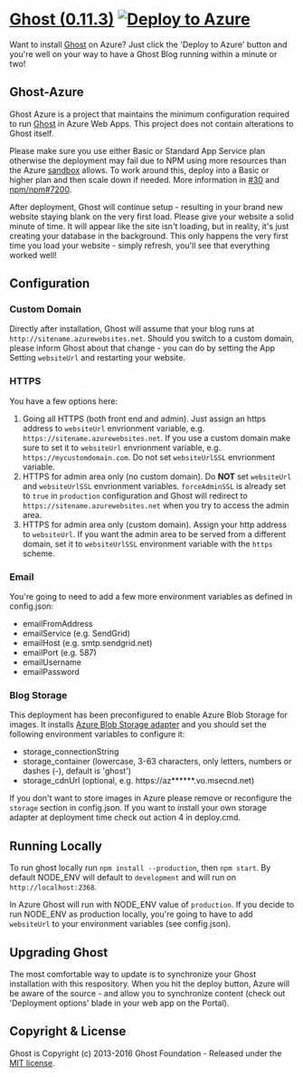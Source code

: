 # [Ghost (0.11.3)](https://github.com/TryGhost/Ghost) [![Deploy to Azure](http://azuredeploy.net/deploybutton.png)](https://azuredeploy.net/)

Want to install [Ghost](https://ghost.org/) on Azure? Just click the 'Deploy to Azure' button and you're well on your way to have a Ghost Blog running within a minute or two!

## Ghost-Azure

Ghost Azure is a project that maintains the minimum configuration required to run [Ghost](https://ghost.org/) in Azure Web Apps. This project does not contain alterations to Ghost itself.

Please make sure you use either Basic or Standard App Service plan otherwise the deployment may fail due to NPM using more resources than the Azure [sandbox](https://github.com/projectkudu/kudu/wiki/Azure-Web-App-sandbox) allows.  To work around this, deploy into a Basic or higher plan and then scale down if needed.  More information in [#30](https://github.com/felixrieseberg/Ghost-Azure/issues/30#issuecomment-217028469) and [npm/npm#7200](https://github.com/npm/npm/issues/7200).

After deployment, Ghost will continue setup - resulting in your brand new website staying blank on the very first load. Please give your website a solid minute of time. It will appear like the site isn't loading, but in reality, it's just creating your database in the background. This only happens the very first time you load your website - simply refresh, you'll see that everything worked well!

## Configuration

### Custom Domain
Directly after installation, Ghost will assume that your blog runs at `http://sitename.azurewebsites.net`. Should you switch to a custom domain, please inform Ghost about that change - you can do by setting the App Setting `websiteUrl` and restarting your website.

### HTTPS

You have a few options here:

1. Going all HTTPS (both front end and admin). Just assign an https address to `websiteUrl` envrionment variable, e.g. `https://sitename.azurewebsites.net`. If you use a custom domain make sure to set it to `websiteUrl` envrionment variable, e.g. `https://mycustomdomain.com`. Do not set `websiteUrlSSL` envrionment variable.
2. HTTPS for admin area only (no custom domain). Do **NOT** set `websiteUrl` and `websiteUrlSSL` envrionment variables. `forceAdminSSL` is already set to `true` in `production` configuration and Ghost will redirect to `https://sitename.azurewebsites.net` when you try to access the admin area.
3. HTTPS for admin area only (custom domain). Assign your http address to `websiteUrl`. If you want the admin area to be served from a different domain, set it to `websiteUrlSSL` environment variable with the `https` scheme.

### Email

You're going to need to add a few more environment variables as defined in config.json:

- emailFromAddress
- emailService (e.g. SendGrid)
- emailHost (e.g. smtp.sendgrid.net)
- emailPort (e.g. 587)
- emailUsername
- emailPassword

### Blog Storage

This deployment has been preconfigured to enable Azure Blob Storage for images. It installs [Azure Blob Storage adapter](https://github.com/dzimchuk/ghost-azure-blob-storage) and you should set the following environment variables to configure it:

- storage_connectionString
- storage_container (lowercase, 3-63 characters, only letters, numbers or dashes (-), default is 'ghost')
- storage_cdnUrl (optional, e.g. https://az******.vo.msecnd.net)

If you don't want to store images in Azure please remove or reconfigure the `storage` section in config.json. If you want to install your own storage adapter at deployment time check out action 4 in deploy.cmd.

## Running Locally

To run ghost locally run `npm install --production`, then `npm start`. By default NODE_ENV will default to `development` and will run on `http://localhost:2368`.

In Azure Ghost will run with NODE_ENV value of `production`. If you decide to run NODE_ENV as production locally, you're going to have to add `websiteUrl` to your environment variables (see config.json).

## Upgrading Ghost
The most comfortable way to update is to synchronize your Ghost installation with this respository. When you hit the deploy button, Azure will be aware of the source - and allow you to synchronize content (check out 'Deployment options' blade in your web app on the Portal).

## Copyright & License

Ghost is Copyright (c) 2013-2016 Ghost Foundation - Released under the [MIT license](LICENSE).

